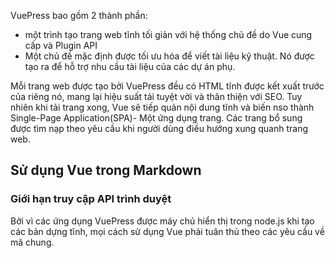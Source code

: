 VuePress bao gồm 2 thành phần: 
* một trình tạo trang web tĩnh tối giản với hệ thống chủ đề do Vue cung cấp và Plugin API
* Một chủ đề mặc định được tối ưu hóa để viết tài liệu kỹ thuật. Nó được tạo ra để hỗ trợ nhu cầu tài liệu của các dự án phụ.

Mỗi trang web được tạo bởi VuePress đều có HTML tĩnh được kết xuất trước của riêng nó, mang lại hiệu suất tải tuyệt vời và thân thiện với SEO. Tuy nhiên khi tải trang xong, Vue sẽ tiếp quản nội dung tĩnh và biến nso thành Single-Page Application(SPA)- Một ứng dụng trang. Các trang bổ sung được tìm nạp theo yêu cầu khi người dùng điều hướng xung quanh trang web.

## Sử dụng Vue trong Markdown 
### Giới hạn truy cập API trình duyệt
Bởi vì các ứng dụng VuePress được máy chủ hiển thị trong node.js khi tạo các bản dựng tĩnh, mọi cách sử dụng Vue phải tuân thủ theo các yêu cầu về mã chung.
